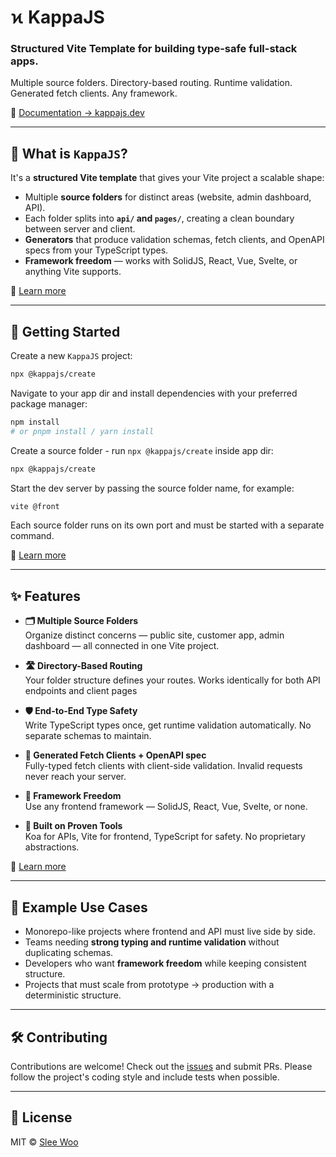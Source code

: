 # ϰ KappaJS

### Structured Vite Template for building type-safe full-stack apps.

Multiple source folders. Directory-based routing. Runtime validation.
Generated fetch clients. Any framework.

📘 [Documentation → kappajs.dev](https://kappajs.dev)

---

## 🎯 What is `KappaJS`?

It's a **structured Vite template** that gives your Vite project a scalable shape:

* Multiple **source folders** for distinct areas (website, admin dashboard, API).
* Each folder splits into **`api/` and `pages/`**, creating a clean boundary between server and client.
* **Generators** that produce validation schemas, fetch clients, and OpenAPI specs from your TypeScript types.
* **Framework freedom** — works with SolidJS, React, Vue, Svelte, or anything Vite supports.

📘 [Learn more](https://kappajs.dev/about)

---

## 🚀 Getting Started

Create a new `KappaJS` project:

```sh
npx @kappajs/create
```

Navigate to your app dir and install dependencies with your preferred package manager:

```sh
npm install
# or pnpm install / yarn install
```

Create a source folder - run `npx @kappajs/create` inside app dir:

```sh
npx @kappajs/create
```

Start the dev server by passing the source folder name, for example:

```sh
vite @front
```

Each source folder runs on its own port and must be started with a separate command.

📘 [Learn more](https://kappajs.dev/start)

---

## ✨ Features

* **🗂️ Multiple Source Folders**<br>
    Organize distinct concerns — public site, customer app, admin dashboard — all connected in one Vite project.

* **🛣️ Directory-Based Routing**<br>
    Your folder structure defines your routes. Works identically for both API endpoints and client pages

* **🛡️ End-to-End Type Safety**<br>
    Write TypeScript types once, get runtime validation automatically. No separate schemas to maintain.

* **🔗 Generated Fetch Clients + OpenAPI spec**<br>
    Fully-typed fetch clients with client-side validation. Invalid requests never reach your server.

* **🎨 Framework Freedom**<br>
    Use any frontend framework — SolidJS, React, Vue, Svelte, or none.

* **🔧 Built on Proven Tools**<br>
    Koa for APIs, Vite for frontend, TypeScript for safety. No proprietary abstractions.

📘 [Learn more](https://kappajs.dev/features)

---

## 🧭 Example Use Cases

* Monorepo-like projects where frontend and API must live side by side.
* Teams needing **strong typing and runtime validation** without duplicating schemas.
* Developers who want **framework freedom** while keeping consistent structure.
* Projects that must scale from prototype → production with a deterministic structure.

---

## 🛠️ Contributing

Contributions are welcome!
Check out the [issues](https://github.com/kappajs-dev/kappajs/issues) and submit PRs.
Please follow the project's coding style and include tests when possible.

---

## 📄 License

MIT © [Slee Woo](https://github.com/kappajs-dev/kappajs/blob/main/LICENSE)

